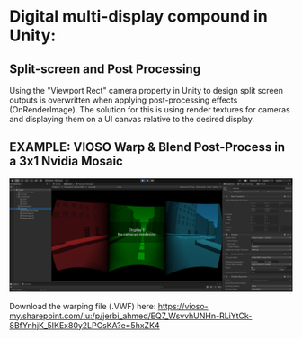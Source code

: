# Digital multi-display compound in Unity: 
## Split-screen and Post Processing
Using the "Viewport Rect" camera property in Unity to design split screen outputs is overwritten when applying post-processing effects (OnRenderImage).
The solution for this is using render textures for cameras and displaying them on a UI canvas relative to the desired display.

## EXAMPLE: VIOSO Warp & Blend Post-Process in a 3x1 Nvidia Mosaic
![Screenshot](https://github.com/Ahmed-jerbi/Digital-MultiDisplay-Compound-PostFX/blob/master/mosaicScreenshot.PNG)


Download the warping file (.VWF) here: 
https://vioso-my.sharepoint.com/:u:/p/jerbi_ahmed/EQ7_WsvvhUNHn-RLiYtCk-8BfYnhjK_5IKEx80y2LPCsKA?e=5hxZK4

